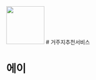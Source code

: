 <img src="https://github.com/user-attachments/assets/f521acdb-4507-4aee-8abd-ac88f80318bb" width="100" height="100"/>
# 거주지추천서비스


# 에이

